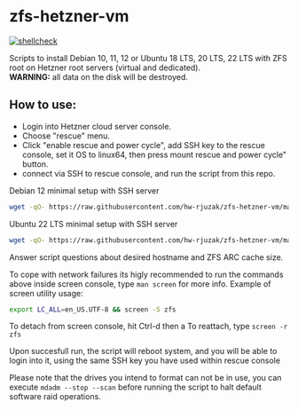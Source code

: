 # zfs-hetzner-vm

[![shellcheck](https://github.com/hw-rjuzak/zfs-hetzner-vm/actions/workflows/shellcheck.yml/badge.svg)](https://github.com/hw-rjuzak/zfs-hetzner-vm/actions/workflows/shellcheck.yml)

Scripts to install Debian 10, 11, 12 or Ubuntu 18 LTS, 20 LTS, 22 LTS with ZFS root on Hetzner root servers (virtual and dedicated).<br/>
__WARNING:__ all data on the disk will be destroyed.

## How to use:

* Login into Hetzner cloud server console.
* Choose "rescue" menu.
* Click "enable rescue and power cycle",  add SSH key to the rescue console, set it OS to linux64, then press mount rescue and power cycle" button.
* connect via SSH to rescue console, and run the script from this repo.

Debian 12 minimal setup with SSH server

````bash
wget -qO- https://raw.githubusercontent.com/hw-rjuzak/zfs-hetzner-vm/master/hetzner-debian12-zfs-setup.sh | bash -
````

Ubuntu 22 LTS minimal setup with SSH server

````bash
wget -qO- https://raw.githubusercontent.com/hw-rjuzak/zfs-hetzner-vm/master/hetzner-ubuntu22-zfs-setup.sh | bash -
````

Answer script questions about desired hostname and ZFS ARC cache size.

To cope with network failures its higly recommended to run the commands above inside screen console, type `man screen` for more info.
Example of screen utility usage:

````bash
export LC_ALL=en_US.UTF-8 && screen -S zfs
````
To detach from screen console, hit Ctrl-d then a
To reattach, type `screen -r zfs`

Upon succesfull run, the script will reboot system, and you will be able to login into it, using the same SSH key you have used within rescue console

Please note that the drives you intend to format can not be in use,
you can execute `mdadm --stop --scan` before running the script to halt default software raid operations.
